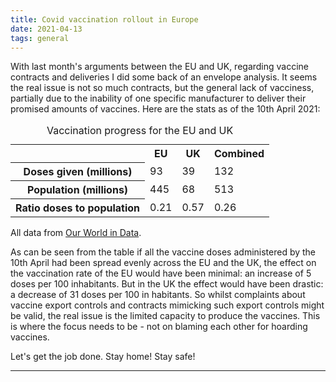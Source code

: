 ```yaml
---
title: Covid vaccination rollout in Europe
date: 2021-04-13
tags: general
---
```

<p>
With last month's arguments between the EU and UK, regarding vaccine contracts and deliveries I did some back of an envelope analysis. It seems the real issue is not so much contracts, but the general lack of vacciness, partially due to the inability of one specific manufacturer to deliver their promised amounts of vaccines. Here are the stats as of the 10th April 2021:
  
<table>
  <caption>Vaccination progress for the EU and UK</caption>
  <tr>
    <td>&nbsp;</td>
    <th>EU</th>
    <th>UK</th>
    <th>Combined</th>
  </tr>
  <tr>
    <th scope="row">Doses given (millions)</th>
    <td>93</td>
    <td>39</td>
    <td>132</td>
  </tr>
  <tr>
    <th scope="row">Population (millions)</th>
    <td>445</td>
    <td>68</td>
    <td>513</td>
  </tr>
  <tr>
    <th scope="row">Ratio doses to population</th>
    <td>0.21</td>
    <td>0.57</td>
    <td>0.26</td>
  </tr>
</table>

All data from <a href="https://ourworldindata.org/">Our World in Data</a>.
</p>

<p>
As can be seen from the table if all the vaccine doses administered by the 10th April had been spread evenly across the EU and the UK, the effect on the vaccination rate of the EU would have been minimal: an increase of 5 doses per 100 inhabitants.  But in the UK the effect would have been drastic: a decrease of 31 doses per 100 in habitants. So whilst complaints about vaccine export controls and contracts mimicking such export controls might be valid, the real issue is the limited capacity to produce the vaccines. This is where the focus needs to be - not on blaming each other for hoarding vaccines.
</p>

<p>Let's get the job done. Stay home! Stay safe!</p>

---
